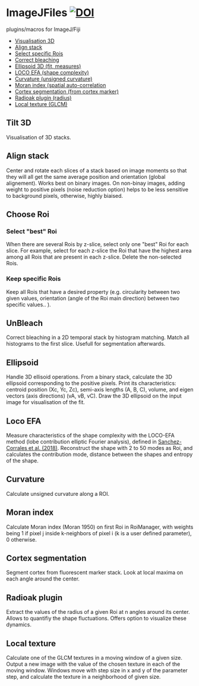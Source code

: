 # ImageJFiles   [![DOI](https://zenodo.org/badge/169780722.svg)](https://zenodo.org/badge/latestdoi/169780722)
plugins/macros for ImageJ/Fiji


 * [Visualisation 3D](#tilt-3D)
 * [Align stack](#align-stack)
 * [Select specific Rois](#choose-roi)
 * [Correct bleaching](#unbleach)
 * [Ellipsoid 3D (fit, measures)](#ellipsoid)
 * [LOCO EFA (shape complexity)](#loco-efa)
 * [Curvature (unsigned curvature)](#curvature)
 * [Moran index (spatial auto-correlation](#moran-index)
 * [Cortex segmentation (from cortex marker)](#cortex-segmentation)
 * [Radioak plugin (radius)](#radioak-plugin)
 * [Local texture (GLCM)](#local-texture)

## Tilt 3D
Visualisation of 3D stacks.

## Align stack
Center and rotate each slices of a stack based on image moments so that they will all get the same average position and orientation (global alignement). 
Works best on binary images. 
On non-binay images, adding weight to positive pixels (noise reduction option) helps to be less sensitive to background pixels, otherwise, highly biaised.


## Choose Roi

### Select "best" Roi
When there are several Rois by z-slice, select only one "best" Roi for each slice.
For example, select for each z-slice the Roi that have the highest area among all Rois that are present in each z-slice.
Delete the non-selected Rois.

### Keep specific Rois
Keep all Rois that have a desired property (e.g. circularity between two given values, orientation (angle of the Roi main direction) between two specific values.. ).


## UnBleach

Correct bleaching in a 2D temporal stack by histogram matching. Match all histograms to the first slice. 
Usefull for segmentation afterwards.

## Ellipsoid
Handle 3D ellisoid operations.
From a binary stack, calculate the 3D ellipsoid corresponding to the positive pixels. Print its characteristics: centroid position (Xc, Yc, Zc), semi-axis lengths (A, B, C), volume, and eigen vectors (axis directions) (vA, vB, vC). Draw the 3D ellipsoid on the input image for visualisation of the fit.

## Loco EFA
Measure characteristics of the shape complexity with the LOCO-EFA method (lobe contribution elliptic Fourier analysis), defined in [Sanchez-Corrales et al. (2018)](https://www.ncbi.nlm.nih.gov/pmc/articles/PMC5897594/).
Reconstruct the shape with 2 to 50 modes as Roi, and calculates the contribution mode, distance between the shapes and entropy of the shape.

## Curvature
Calculate unsigned curvature along a ROI.

## Moran index
Calculate Moran index (Moran 1950) on first Roi in RoiManager, with weights being 1 if pixel j inside k-neighbors of pixel i (k is a user defined parameter), 0 otherwise.

## Cortex segmentation
Segment cortex from fluorescent marker stack.
Look at local maxima on each angle around the center. 

## Radioak plugin
Extract the values of the radius of a given Roi at n angles around its center.
Allows to quantifiy the shape fluctuations. 
Offers option to visualize these dynamics.

## Local texture
Calculate one of the GLCM textures in a moving window of a given size. 
Output a new image with the value of the chosen texture in each of the moving window.
Windows move with step size in x and y of the parameter step, and calculate the texture in a neighborhood of given size. 
